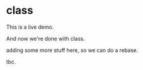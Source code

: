 # class
This is a live demo.

And now we're done with class.

adding some more stuff here, so we can do a rebase.

tbc.
